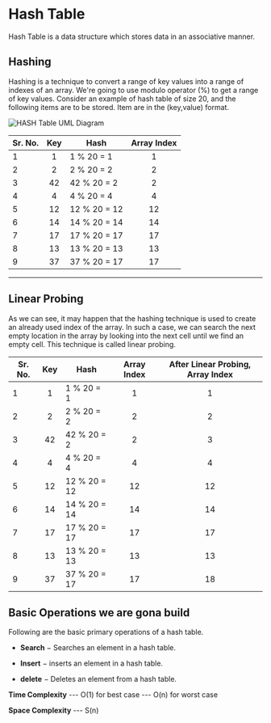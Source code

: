 # Hash Table

Hash Table is a data structure which stores data in an associative manner.

## Hashing

Hashing is a technique to convert a range of key values into a range of indexes of an array. We're going to use modulo operator (%) to get a range of key values. Consider an example of hash table of size 20, and the following items are to be stored. Item are in the (key,value) format.

![HASH Table UML Diagram](https://www.tutorialspoint.com/data_structures_algorithms/images/hash_function.jpg)

| Sr. No. |  Key  | Hash         | Array Index |
| ------- | :---: | ------------ | :---------: |
| 1       |   1   | 1 % 20 = 1   |      1      |
| 2       |   2   | 2 % 20 = 2   |      2      |
| 3       |  42   | 42 % 20 = 2  |      2      |
| 4       |   4   | 4 % 20 = 4   |      4      |
| 5       |  12   | 12 % 20 = 12 |     12      |
| 6       |  14   | 14 % 20 = 14 |     14      |
| 7       |  17   | 17 % 20 = 17 |     17      |
| 8       |  13   | 13 % 20 = 13 |     13      |
| 9       |  37   | 37 % 20 = 17 |     17      |

----------

## Linear Probing

As we can see, it may happen that the hashing technique is used to create an already used index of the array. In such a case, we can search the next empty location in the array by looking into the next cell until we find an empty cell. This technique is called linear probing.

| Sr. No. |  Key  | Hash         | Array Index | After Linear Probing, Array Index |
| ------- | :---: | ------------ | :---------: | :-------------------------------: |
| 1       |   1   | 1 % 20 = 1   |      1      |                 1                 |
| 2       |   2   | 2 % 20 = 2   |      2      |                 2                 |
| 3       |  42   | 42 % 20 = 2  |      2      |                 3                 |
| 4       |   4   | 4 % 20 = 4   |      4      |                 4                 |
| 5       |  12   | 12 % 20 = 12 |     12      |                12                 |
| 6       |  14   | 14 % 20 = 14 |     14      |                14                 |
| 7       |  17   | 17 % 20 = 17 |     17      |                17                 |
| 8       |  13   | 13 % 20 = 13 |     13      |                13                 |
| 9       |  37   | 37 % 20 = 17 |     17      |                18                 |

## Basic Operations we are gona build

Following are the basic primary operations of a hash table.

- **Search** − Searches an element in a hash table.

- **Insert** − inserts an element in a hash table.

- **delete** − Deletes an element from a hash table.

**Time Complexity**  --- O(1) for best case
--- O(n) for worst case

**Space Complexity** --- S(n)
